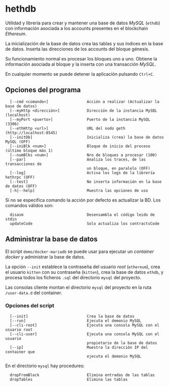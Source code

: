# hethdb

Utilidad y librería para crear y mantener una base de datos *MySQL* (`ethdb`) con información asociada a los accounts presentes en el blockchain *Ethereum*.

La inicialización de la base de datos crea las tablas y sus indices en la base de datos. Inserta las direcciones de los accounts del bloque génesis.

Su funcionamiento normal es procesar los bloques uno a uno. Obtiene la información asociada al bloque y la inserta con una transacción *MySQL*.

En cualquier momento se puede detener la aplicación pulsando `Ctrl+C`.

## Opciones del programa

```
  [--cmd <comando>]                 Acción a realizar (Actualizar la base de datos)
  [--myHttp <dirección>]            Dirección de la instancia MySQL (localhost)
  [--myPort <puerto>]               Puerto de la instancia MySQL (3306)
  [--ethHttp <url>]                 URL del nodo geth (http://localhost:8545)
  [--initDb]                        Inicializa (crea) la base de datos MySQL (OFF)
  [--iniBlk <num>]                  Bloque de inicio del proceso (último bloque más 1)
  [--numBlks <num>]                 Nro de bloques a procesar (100)
  [--par]                           Analiza los traces, de las transacciones de
                                    un bloque, en paralelo (OFF)
  [--log]                           Activa los logs de la librería hethrpc (OFF)
  [--test]                          No inserta información en la base de datos (OFF)
  [-h|--help]                       Muestra las opciones de uso
```

Si no se especifica comando la acción por defecto es actualizar la BD. Los comandos válidos son:

```
  disasm                            Desensambla el código leido de stdin
  updateCode                        Solo actualiza los contractsCode
```

## Administrar la base de datos

El script `demo/docker-mariadb` se puede usar para ejecutar un *container docker* y administrar la base de datos.

La opción `--init` establece la contraseña del usuario *root* (`ethereum`), crea el usuario `kitten` con su contraseña (`kitten`), crea la base de datos `ethdb`, y procesa todos los ficheros `.sql` del directorio `mysql` del proyecto.

Las consolas cliente montan el directorio `mysql` del proyecto en la ruta `/user-data.d` del container.

### Opciones del script

```
  [--init]                          Crea la base de datos
  [--run]                           Ejecuta el demonio MySQL
  [--cli-root]                      Ejecuta una consola MySQL con el usuario root
  [--cli-user]                      Ejecuta una consola MySQL con el usuario
                                    propietario de la base de datos
  [--ip]                            Muestra la dirección IP del container que
                                    ejecuta el demonio MySQL
```

En el directorio `mysql` hay procedures:
```
  dropFromBlock                     Elimina entradas de las tablas
  dropTables                        Elimina las tablas
```

